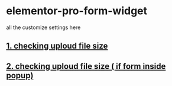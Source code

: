 # elementor-pro-form-widget
all the customize settings here

## [1. checking uploud file size](./form-main.js )

## [2. checking uploud file size ( if form inside popup)](./popup-form-main.js )


